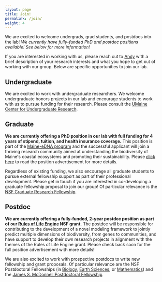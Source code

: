 ```yaml
---
layout: page
title: Join!
permalink: /join/
weight: 4
---
```


We are excited to welcome undergrads, grad students, and postdocs into the lab! *We currently have fully-funded PhD and postdoc positions available!  See below for more information!*

If you are interested in working with us, please reach out to [Andy](mailto:andrew.rominger@maine.edu) with a brief description of your research interests and what you hope to get out of working with our group.  Below are specific opportunities to join our lab.

## Undergraduate

We are excited to work with undergraduate researchers. We welcome undergraduate honors projects in our lab and encourage students to work with us to pursue funding for their research.  Please consult the [UMaine Center for Undergraduate Research](https://cugr.umaine.edu/).


## Graduate

**We are currently offering a PhD position in our lab with full funding for 4 years of stipend, tuition, and health insurance coverage.** This position is part of the [Maine-eDNA program](https://umaine.edu/edna/) and the successful applicant will join a thriving research community aimed at understanding the biodiversity of Maine's coastal ecosystems and promoting their sustainability. Please [click here](https://www.ecoevomatics.org/2020/10/20/phd_ad.html) to read the position advertisement for more details. 

Regardless of existing funding, we also encourage all graduate students to pursue external fellowship support as part of their professional development. Please get in touch if you are interested in co-developing a graduate fellowship proposal to join our group!  Of particular relevance is the [NSF Graduate Research Fellowship](https://www.nsfgrfp.org/).


## Postdoc

**We are currently offering a fully-funded, 2-year postdoc position as part of our [Rules of Life Engine](https://role-model.github.io/) NSF grant.** The postdoc will be responsible for contributing to the development of a novel modeling framework to jointly predict multiple dimensions of biodiversity, from genes to communities, and have support to develop their own research projects in alignment with the themes of the Rules of Life Engine grant.  Please check back soon for the full position advertisement with more details!

We are also excited to work with prospective postdocs to write new fellowship and grant proposals. Of particular relevance are the NSF Postdoctoral Fellowships (in [Biology](https://www.nsf.gov/funding/pgm_summ.jsp?pims_id=503622&org=NSF), [Earth Sciences](https://www.nsf.gov/funding/pgm_summ.jsp?pims_id=503144&org=NSF), or [Mathematics](https://www.nsf.gov/funding/pgm_summ.jsp?pims_id=5301&org=NSF)) and the [James S. McDonnell Postdoctoral Fellowship](https://www.jsmf.org/apply/fellowship/).

